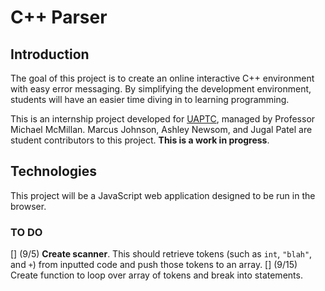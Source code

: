 # C++ Parser

## Introduction

The goal of this project is to create an online interactive C++ environment with easy error messaging. By simplifying the development environment, students will have an easier time diving in to learning programming.

This is an internship project developed for [UAPTC](https://uaptc.edu), managed by Professor Michael McMillan. Marcus Johnson, Ashley Newsom, and Jugal Patel are student contributors to this project. **This is a work in progress**.

## Technologies

This project will be a JavaScript web application designed to be run in the browser.

### TO DO

[] (9/5) **Create scanner**. This should retrieve tokens (such as `int`, `"blah"`, and `+`) from inputted code and push those tokens to an array.
[] (9/15) Create function to loop over array of tokens and break into statements.
